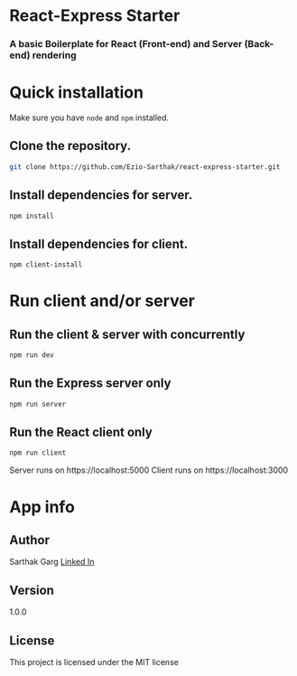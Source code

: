 # React-Express Starter

### A basic Boilerplate for React (Front-end) and Server (Back-end) rendering

# Quick installation

Make sure you have <code>node</code> and <code>npm</code> installed.

## Clone the repository.

```bash
git clone https://github.com/Ezio-Sarthak/react-express-starter.git
```

## Install dependencies for server.

```bash
npm install
```

## Install dependencies for client.

```bash
npm client-install
```

# Run client and/or server

## Run the client & server with concurrently

```bash
npm run dev
```

## Run the Express server only

```bash
npm run server
```

## Run the React client only

```bash
npm run client
```

Server runs on https://localhost:5000
Client runs on https://localhost:3000

# App info

## Author

Sarthak Garg
[Linked In](www.linkedin.com/in/sarthak-garg-9619331a5)

## Version

1.0.0

## License

This project is licensed under the MIT license
